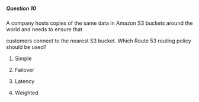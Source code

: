 ##### Question 10


A company hosts copies of the same data in Amazon S3 buckets around the world and needs to ensure that


customers connect to the nearest S3 bucket. Which Route 53 routing policy should be used?


1. Simple

2. Failover

3. Latency

4. Weighted

